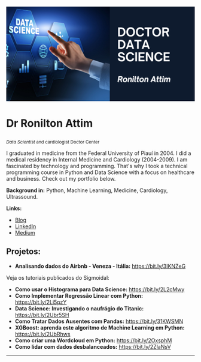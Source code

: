 <p align="center">
  <img src="banner_ronilton_attim.png" >
</p>

# Dr Ronilton Attim
<sub>*Data Scientist* and cardiologist Doctor Center</sub>

I graduated in medicine from the Federal University of Piauí in 2004. 
I did a medical residency in Internal Medicine and Cardiology (2004-2009). 
I am fascinated by technology and programming. That's why I took a technical programming course in Python and Data Science with a focus on healthcare and business. Check out my portfolio below.

**Background in:** Python, Machine Learning, Medicine, Cardiology, Ultrassound.

**Links:**
* [Blog](https://roniltonattim.com.br/blog/)
* [LinkedIn](https://www.linkedin.com/in/ronilton-gomes-07a28b103/)
* [Medium](https://medium.com/@roniltonattim)


## Projetos:

* **Analisando dados do Airbnb - Veneza - Itália:** https://bit.ly/3IKNZeG

Veja os tutoriais publicados do Sigmoidal:

* **Como usar o Histograma para Data Science:** https://bit.ly/2L2cMwy
* **Como Implementar Regressão Linear com Python:** https://bit.ly/2Li5pzY
* **Data Science: Investigando o naufrágio do Titanic:** https://bit.ly/2Ubr5SH
* **Como Tratar Dados Ausentes com Pandas:** https://bit.ly/31KWSMN
* **XGBoost: aprenda este algoritmo de Machine Learning em Python:** https://bit.ly/2UbRhws
* **Como criar uma Wordcloud em Python:** https://bit.ly/2OxsphM
* **Como lidar com dados desbalanceados:** https://bit.ly/2ZlaNsV

---




